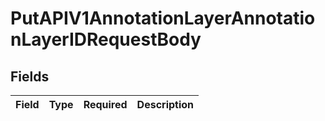 # PutAPIV1AnnotationLayerAnnotationLayerIDRequestBody


## Fields

| Field       | Type        | Required    | Description |
| ----------- | ----------- | ----------- | ----------- |
